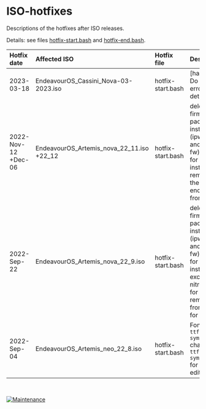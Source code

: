 # ISO-hotfixes

Descriptions of the hotfixes after ISO releases.

Details: see files [hotfix-start.bash](hotfix-start.bash) and [hotfix-end.bash](hotfix-end.bash).

Hotfix date | Affected ISO | Hotfix file | Description
:--- | :--- | :--- | :---
2023-03-18 | EndeavourOS_Cassini_Nova-03-2023.iso | hotfix-start.bash | [hardwaredetect] Do not return error if hardware detection fails
2022-Nov-12 +Dec-06| EndeavourOS_Artemis_nova_22_11.iso +22_12 | hotfix-start.bash | delete removed firmware packages from install lists (ipw2100-fw and ipw2200-fw)<br> for all online installs. <br> remove grub2-theme-endeavouros from pacstrap
2022-Sep-22 | EndeavourOS_Artemis_nova_22_9.iso | hotfix-start.bash | delete removed firmware packages from install lists (ipw2100-fw and ipw2200-fw)<br> for all online installs. <br>exchange nitrogen with feh for i3 installs. <br> remove picom from install list for i3 installs.
2022-Sep-04 | EndeavourOS_Artemis_neo_22_8.iso | hotfix-start.bash | Font package<br>`ttf-nerd-fonts-symbols`<br> changed to<br> `ttf-nerd-fonts-symbols-2048-em`<br> for community editions.


<br>

[![Maintenance](https://img.shields.io/maintenance/yes/2023.svg)]()
